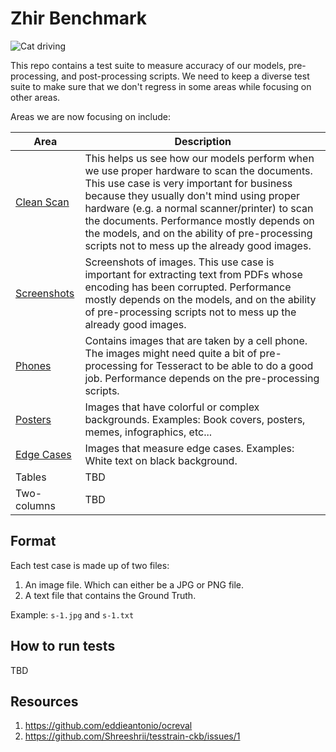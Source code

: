 # Zhir Benchmark

![Cat driving](https://media1.tenor.com/images/b5db61d6f086de808c17fd34eb9870a9/tenor.gif?itemid=16109266)

This repo contains a test suite to measure accuracy of our models, pre-processing, and post-processing scripts. We need to keep a diverse test suite to make sure that we don't regress in some areas while focusing on other areas.

Areas we are now focusing on include:

| Area                             | Description                                                  |
| -------------------------------- | ------------------------------------------------------------ |
| [Clean Scan](./data/clean-scans) | This helps us see how our models perform when we use proper hardware to scan the documents. This use case is very important for business because they usually don't mind using proper hardware (e.g. a normal scanner/printer) to scan the documents. Performance mostly depends on the models, and on the ability of pre-processing scripts not to mess up the already good images. |
| [Screenshots](./data/screenshots)     | Screenshots of images. This use case is important for extracting text from PDFs whose encoding has been corrupted. Performance mostly depends on the models, and on the ability of pre-processing scripts not to mess up the already good images. |
| [Phones](./data/phones)               | Contains images that are taken by a cell phone. The images might need quite a bit of pre-processing for Tesseract to be able to do a good job. Performance depends on the pre-processing scripts. |
| [Posters](./data/posters)             | Images that have colorful or complex backgrounds. Examples: Book covers, posters, memes, infographics, etc... |
| [Edge Cases](./data/edge-cases)       | Images that measure edge cases. Examples: White text on black background. |
| Tables                           | TBD                                                          |
| Two-columns                      | TBD                                                          |

## Format

Each test case is made up of two files:

1. An image file. Which can either be a JPG or PNG file.
2. A text file that contains the Ground Truth.

Example: `s-1.jpg` and `s-1.txt`

## How to run tests

TBD

## Resources

1. https://github.com/eddieantonio/ocreval
2. https://github.com/Shreeshrii/tesstrain-ckb/issues/1